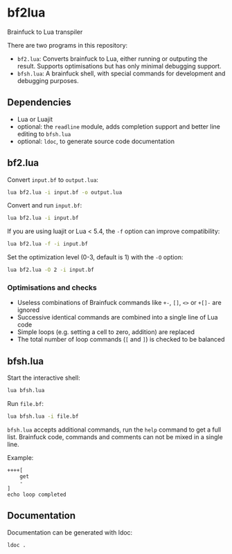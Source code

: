 # bf2lua
Brainfuck to Lua transpiler

There are two programs in this repository:
- `bf2.lua`: Converts brainfuck to Lua, either running or outputing the result. Supports optimisations but has only minimal debugging support.
- `bfsh.lua`: A brainfuck shell, with special commands for development and debugging purposes.

## Dependencies
- Lua or Luajit
- optional: the `readline` module, adds completion support and better line editing to `bfsh.lua`
- optional: `ldoc`, to generate source code documentation

## bf2.lua
Convert ``input.bf`` to ``output.lua``:
```sh
lua bf2.lua -i input.bf -o output.lua
```

Convert and run ``input.bf``:
```sh
lua bf2.lua -i input.bf
```

If you are using luajit or Lua < 5.4, the ``-f`` option can improve compatibility:
```sh
lua bf2.lua -f -i input.bf
```

Set the optimization level (0-3, default is 1) with the ``-O`` option:
```sh
lua bf2.lua -O 2 -i input.bf
```

### Optimisations and checks
- Useless combinations of Brainfuck commands like ``+-``, ``[]``, ``<>`` or ``+[]-`` are ignored
- Successive identical commands are combined into a single line of Lua code
- Simple loops (e.g. setting a cell to zero, addition) are replaced
- The total number of loop commands (``[`` and ``]``) is checked to be balanced

## bfsh.lua
Start the interactive shell:
```sh
lua bfsh.lua
```

Run `file.bf`:
```sh
lua bfsh.lua -i file.bf
```

`bfsh.lua` accepts additional commands, run the `help` command to get a full list. Brainfuck code, commands and comments can not be mixed in a single line. 

Example:
```
++++[
    get
    -
]
echo loop completed
```

## Documentation
Documentation can be generated with ldoc:
```sh
ldoc .
```
